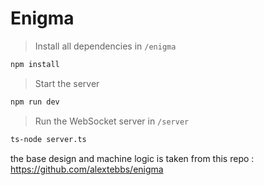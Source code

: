 # Enigma

> Install all dependencies in `/enigma`
```bash
npm install
```

> Start the server
```bash
npm run dev
```

> Run the WebSocket server in `/server`
```bash
ts-node server.ts
```

the base design and machine logic is taken from this repo : https://github.com/alextebbs/enigma
